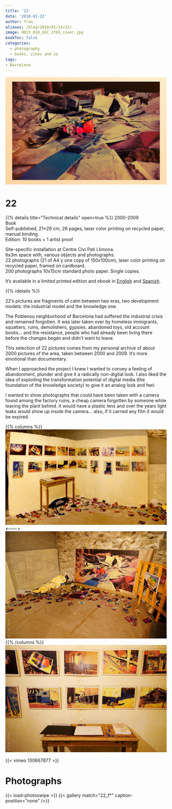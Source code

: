 ```yaml
---
title: '22'
date: '2010-01-22'
author: fran
aliases: /blog/2010/01/14/22/
image: 0013_018_GSC_2765_cover.jpg
bookToc: false
categories:
  - photography
  - books, zines and so
tags:
- Barcelona
---
```


![22_fran_simo_05.jpg](22_fran_simo_05.jpg)
# 22 
{{% details title="Technical details" open=true %}}
2000-2009  
Book  
Self-published, 21×29 cm, 26 pages, laser color printing on recycled paper, manual binding.  
Edition: 10 books + 1 artist proof

Site-specific installation at Centre Civi Pati Llimona.  
6x3m space with, various objects and photographs.  
22 photographs (21 of A4 y one copy of 150x100cm), laser color printing on recycled paper, framed on cardboard.  
200 photographs 10x15cm standard photo paper. Single copies.

It’s available in a limited printed edition and ebook in [English](http://www.lulu.com/shop/fran-sim%C3%B3/22/ebook/product-20663836.html) and [Spanish](http://www.lulu.com/shop/fran-sim%C3%B3/22/ebook/product-18680983.html).

{{% /details %}}

22′s pictures are fragments of calm between two eras, two development models: the industrial model and the knowledge one.

The Poblenou neighborhood of Barcelona had suffered the industrial crisis and remained forgotten. It was later taken over by homeless immigrants, squatters, ruins, demolishers, gypsies, abandoned toys, old account books… and the resistance, people who had already been living there before the changes began and didn’t want to leave.

This selection of 22 pictures comes from my personal archive of about 2000 pictures of the area, taken between 2000 and 2009. It’s more emotional than documentary.

When I approached the project I knew I wanted to convey a feeling of abandonment, plunder and give it a radically non-digital look. I also liked the idea of exploiting the transformation potential of digital media (the foundation of the knowledge society) to give it an analog look and feel.

I wanted to show photographs that could have been taken with a camera found among the factory ruins, a cheap camera forgotten by someone while leaving the plant behind. It would have a plastic lens and over the years light leaks would show up inside the camera… also, if it carried any film it would be expired.

{{% columns %}}
![ISC9166-Edit-2.jpg](ISC9166-Edit-2.jpg) 
<--->
![ISC9178.jpg](ISC9178.jpg)
{{% /columns %}}
![ISC9179_dxo.jpg](ISC9179_dxo.jpg)


{{< vimeo 130667877 >}}



# Photographs

{{< load-photoswipe >}}
{{< gallery match="22_f*" caption-position="none" />}}